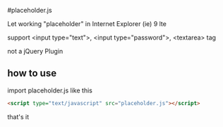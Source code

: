 #placeholder.js

Let working "placeholder" in Internet Explorer (ie) 9 lte

support &lt;input type="text"&gt;, &lt;input type="password"&gt;, &lt;textarea&gt; tag

not a jQuery Plugin


## how to use

import placeholder.js like this
```html
<script type="text/javascript" src="placeholder.js"></script>
```

that's it
